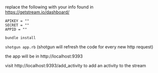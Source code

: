 replace the following with your info found in https://getstream.io/dashboard/

```
APIKEY = ""
SECRET = ""
APPID = ""
```

`bundle install`

`shotgun app.rb` (shotgun will refresh the code for every new http request)

the app will be in http://localhost:9393

visit http://localhost:9393/add_activity to add an activity to the stream
